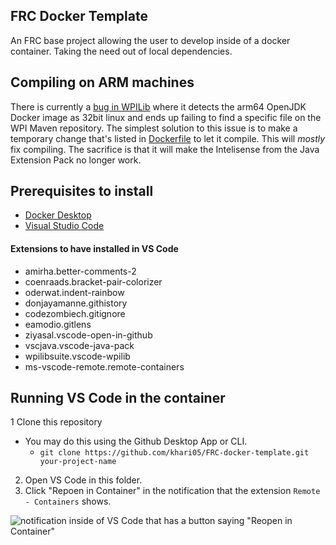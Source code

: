 ## FRC Docker Template
An FRC base project allowing the user to develop inside of a docker container. Taking the need out of local dependencies.

## Compiling on ARM machines
There is currently a [bug in WPILib](https://github.com/wpilibsuite/allwpilib/issues/3070) where it detects the arm64 OpenJDK Docker image as 32bit linux and ends up failing to find a specific file on the WPI Maven repository. The simplest solution to this issue is to make a temporary change that's listed in [Dockerfile](./Dockerfile) to let it compile. This will *mostly* fix compiling. The sacrifice is that it will make the Intelisense from the Java Extension Pack no longer work.

## Prerequisites to install
- [Docker Desktop](https://www.docker.com/products/docker-desktop)
- [Visual Studio Code](https://code.visualstudio.com/)

#### Extensions to have installed in VS Code
- amirha.better-comments-2
- coenraads.bracket-pair-colorizer
- oderwat.indent-rainbow
- donjayamanne.githistory
- codezombiech.gitignore
- eamodio.gitlens
- ziyasal.vscode-open-in-github
- vscjava.vscode-java-pack
- wpilibsuite.vscode-wpilib
- ms-vscode-remote.remote-containers

## Running VS Code in the container
1 Clone this repository
  * You may do this using the Github Desktop App or CLI.
    * `git clone https://github.com/khari05/FRC-docker-template.git your-project-name`
2. Open VS Code in this folder.
3. Click "Repoen in Container" in the notification that the extension `Remote - Containers` shows.

![notification inside of VS Code that has a button saying "Reopen in Container"](./open.png)
